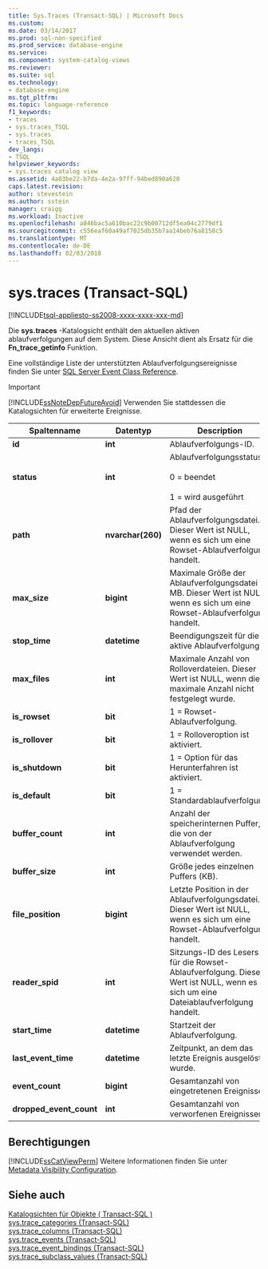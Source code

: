 ```yaml
---
title: Sys.Traces (Transact-SQL) | Microsoft Docs
ms.custom: 
ms.date: 03/14/2017
ms.prod: sql-non-specified
ms.prod_service: database-engine
ms.service: 
ms.component: system-catalog-views
ms.reviewer: 
ms.suite: sql
ms.technology:
- database-engine
ms.tgt_pltfrm: 
ms.topic: language-reference
f1_keywords:
- traces
- sys.traces_TSQL
- sys.traces
- traces_TSQL
dev_langs:
- TSQL
helpviewer_keywords:
- sys.traces catalog view
ms.assetid: 4a03be22-b7da-4e2a-97ff-94bed890a620
caps.latest.revision: 
author: stevestein
ms.author: sstein
manager: craigg
ms.workload: Inactive
ms.openlocfilehash: a846bac5a610bac22c9b00712df5ea04c2779df1
ms.sourcegitcommit: c556eaf60a49af7025db35b7aa14beb76a8158c5
ms.translationtype: MT
ms.contentlocale: de-DE
ms.lasthandoff: 02/03/2018
---
```

# <a name="systraces-transact-sql"></a>sys.traces (Transact-SQL)
[!INCLUDE[tsql-appliesto-ss2008-xxxx-xxxx-xxx-md](../../includes/tsql-appliesto-ss2008-xxxx-xxxx-xxx-md.md)]

  Die **sys.traces** -Katalogsicht enthält den aktuellen aktiven ablaufverfolgungen auf dem System. Diese Ansicht dient als Ersatz für die **Fn_trace_getinfo** Funktion.  
  
 Eine vollständige Liste der unterstützten Ablaufverfolgungsereignisse finden Sie unter [SQL Server Event Class Reference](../../relational-databases/event-classes/sql-server-event-class-reference.md).  
  
> [!IMPORTANT]  
>  [!INCLUDE[ssNoteDepFutureAvoid](../../includes/ssnotedepfutureavoid-md.md)] Verwenden Sie stattdessen die Katalogsichten für erweiterte Ereignisse.  
  
|Spaltenname|Datentyp|Description|  
|-----------------|---------------|-----------------|  
|**id**|**int**|Ablaufverfolgungs-ID.|  
|**status**|**int**|Ablaufverfolgungsstatus:<br /><br /> 0 = beendet<br /><br /> 1 = wird ausgeführt|  
|**path**|**nvarchar(260)**|Pfad der Ablaufverfolgungsdatei. Dieser Wert ist NULL, wenn es sich um eine Rowset-Ablaufverfolgung handelt.|  
|**max_size**|**bigint**|Maximale Größe der Ablaufverfolgungsdatei in MB. Dieser Wert ist NULL, wenn es sich um eine Rowset-Ablaufverfolgung handelt.|  
|**stop_time**|**datetime**|Beendigungszeit für die aktive Ablaufverfolgung.|  
|**max_files**|**int**|Maximale Anzahl von Rolloverdateien. Dieser Wert ist NULL, wenn die maximale Anzahl nicht festgelegt wurde.|  
|**is_rowset**|**bit**|1 = Rowset-Ablaufverfolgung.|  
|**is_rollover**|**bit**|1 = Rolloveroption ist aktiviert.|  
|**is_shutdown**|**bit**|1 = Option für das Herunterfahren ist aktiviert.|  
|**is_default**|**bit**|1 = Standardablaufverfolgung.|  
|**buffer_count**|**int**|Anzahl der speicherinternen Puffer, die von der Ablaufverfolgung verwendet werden.|  
|**buffer_size**|**int**|Größe jedes einzelnen Puffers (KB).|  
|**file_position**|**bigint**|Letzte Position in der Ablaufverfolgungsdatei. Dieser Wert ist NULL, wenn es sich um eine Rowset-Ablaufverfolgung handelt.|  
|**reader_spid**|**int**|Sitzungs-ID des Lesers für die Rowset-Ablaufverfolgung. Dieser Wert ist NULL, wenn es sich um eine Dateiablaufverfolgung handelt.|  
|**start_time**|**datetime**|Startzeit der Ablaufverfolgung.|  
|**last_event_time**|**datetime**|Zeitpunkt, an dem das letzte Ereignis ausgelöst wurde.|  
|**event_count**|**bigint**|Gesamtanzahl von eingetretenen Ereignissen.|  
|**dropped_event_count**|**int**|Gesamtanzahl von verworfenen Ereignissen.|  
  
## <a name="permissions"></a>Berechtigungen  
 [!INCLUDE[ssCatViewPerm](../../includes/sscatviewperm-md.md)] Weitere Informationen finden Sie unter [Metadata Visibility Configuration](../../relational-databases/security/metadata-visibility-configuration.md).  
  
## <a name="see-also"></a>Siehe auch  
 [Katalogsichten für Objekte &#40; Transact-SQL &#41;](../../relational-databases/system-catalog-views/object-catalog-views-transact-sql.md)   
 [sys.trace_categories &#40;Transact-SQL&#41;](../../relational-databases/system-catalog-views/sys-trace-categories-transact-sql.md)   
 [sys.trace_columns &#40;Transact-SQL&#41;](../../relational-databases/system-catalog-views/sys-trace-columns-transact-sql.md)   
 [sys.trace_events &#40;Transact-SQL&#41;](../../relational-databases/system-catalog-views/sys-trace-events-transact-sql.md)   
 [sys.trace_event_bindings &#40;Transact-SQL&#41;](../../relational-databases/system-catalog-views/sys-trace-event-bindings-transact-sql.md)   
 [sys.trace_subclass_values &#40;Transact-SQL&#41;](../../relational-databases/system-catalog-views/sys-trace-subclass-values-transact-sql.md)  
  
  
